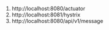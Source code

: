 1. http://localhost:8080/actuator
2. http://localhost:8081/hystrix
3. http://localhost:8080/api/v1/message